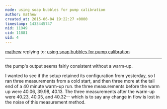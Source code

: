 ```yaml
---
node: using soap bubbles for pump calibration
author: mathew
created_at: 2015-06-04 19:22:27 +0000
timestamp: 1433445747
nid: 11949
cid: 11881
uid: 4
---
```




[mathew](../profile/mathew) replying to: [using soap bubbles for pump calibration](../notes/mathew/06-04-2015/using-soap-bubbles-for-pump-calibration)

----
the pump's output seems fairly consistent without a warm-up.

I wanted to see if the setup retained its configuration from yesterday, so I ran three measurements from a cold start, and then three more at the tail end of a 40 minute warm-up run. 
the three measurements before the warm up were 40.06, 39.98, 40.13.  The three measurements after the warm-up were 40.23, 40.05, and 40.32-- which is to say any change in flow is lost in the noise of this measurement method.

